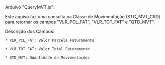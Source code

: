 Arquivo "QueryMVT.js":

Este aquivo faz uma consulta na Classe de Movimentação (STG_MVT_CRD) para retornar os campos "VLR_PCL_FAT", "VLR_TOT_FAT" e "QTD_MVT".

Descrição dos Campos:

	* VLR_PCL_FAT: Valor Parcela Faturamento

	* VLR_TOT_FAT: Valor Total Faturamento

	* QTD_MVT: Quantidade de Movimentações
